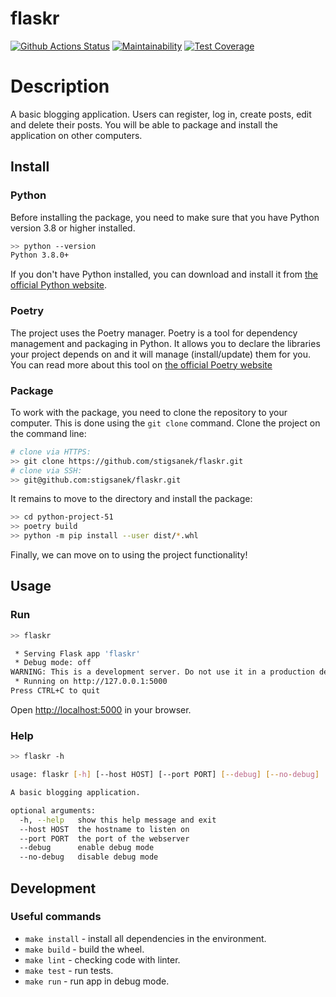 # flaskr

[![Github Actions Status](https://github.com/stigsanek/flaskr/workflows/python-ci/badge.svg)](https://github.com/stigsanek/flaskr/actions)
[![Maintainability](https://api.codeclimate.com/v1/badges/0c82d66f6924f4b8b033/maintainability)](https://codeclimate.com/github/stigsanek/flaskr/maintainability)
[![Test Coverage](https://api.codeclimate.com/v1/badges/0c82d66f6924f4b8b033/test_coverage)](https://codeclimate.com/github/stigsanek/flaskr/test_coverage)

# Description

A basic blogging application. Users can register, log in, create posts, edit and delete their posts. You will be able to
package and install the application on other computers.

## Install

### Python

Before installing the package, you need to make sure that you have Python version 3.8 or higher installed.

```bash
>> python --version
Python 3.8.0+
```

If you don't have Python installed, you can download and install it
from [the official Python website](https://www.python.org/downloads/).

### Poetry

The project uses the Poetry manager. Poetry is a tool for dependency management and packaging in Python. It allows you
to declare the libraries your project depends on and it will manage (install/update) them for you. You can read more
about this tool on [the official Poetry website](https://python-poetry.org/)

### Package

To work with the package, you need to clone the repository to your computer. This is done using the `git clone` command.
Clone the project on the command line:

```bash
# clone via HTTPS:
>> git clone https://github.com/stigsanek/flaskr.git
# clone via SSH:
>> git@github.com:stigsanek/flaskr.git
```

It remains to move to the directory and install the package:

```bash
>> cd python-project-51
>> poetry build
>> python -m pip install --user dist/*.whl
```

Finally, we can move on to using the project functionality!

## Usage

### Run

```bash
>> flaskr

 * Serving Flask app 'flaskr'
 * Debug mode: off
WARNING: This is a development server. Do not use it in a production deployment. Use a production WSGI server instead.
 * Running on http://127.0.0.1:5000
Press CTRL+C to quit
```

Open [http://localhost:5000](http://localhost:5000) in your browser.

### Help

```bash
>> flaskr -h

usage: flaskr [-h] [--host HOST] [--port PORT] [--debug] [--no-debug]

A basic blogging application.

optional arguments:
  -h, --help   show this help message and exit
  --host HOST  the hostname to listen on
  --port PORT  the port of the webserver
  --debug      enable debug mode
  --no-debug   disable debug mode
```

## Development

### Useful commands

* `make install` - install all dependencies in the environment.
* `make build` - build the wheel.
* `make lint` - checking code with linter.
* `make test` - run tests.
* `make run` - run app in debug mode.
